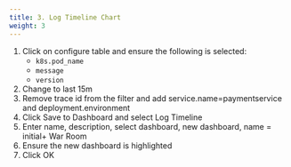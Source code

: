 ```yaml
---
title: 3. Log Timeline Chart
weight: 3
---
```


1. Click on configure table and ensure the following is selected:
   - `k8s.pod_name`
   - `message`
   - `version`
2. Change to last 15m
3. Remove trace id from the filter and add service.name=paymentservice and deployment.environment
4. Click Save to Dashboard and select Log Timeline
5. Enter name, description, select dashboard, new dashboard, name = initial+ War Room
6. Ensure the new dashboard is highlighted
7. Click OK

